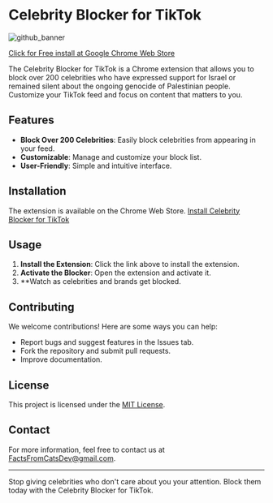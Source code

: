 # Celebrity Blocker for TikTok

![github_banner](https://github.com/FactsFromCats/tiktok_celebrity_blocker/assets/169418602/44609ef4-6d12-41c5-b885-8f2555066d28)

[Click for Free install at Google Chrome Web Store]([https://chromewebstore.google.com/detail/tiktok-celebrity-blocker/gjlpoampikdnneonedjjgofgcgihkpoo](https://chromewebstore.google.com/detail/blockout-celebrity-brand/pjeamocjemecehemagkegljddegedafo))


The Celebrity Blocker for TikTok is a Chrome extension that allows you to block over 200 celebrities who have expressed support for Israel or remained silent about the ongoing genocide of Palestinian people. Customize your TikTok feed and focus on content that matters to you.

## Features

- **Block Over 200 Celebrities**: Easily block celebrities from appearing in your feed.
- **Customizable**: Manage and customize your block list.
- **User-Friendly**: Simple and intuitive interface.

## Installation

The extension is available on the Chrome Web Store. [Install Celebrity Blocker for TikTok](https://chromewebstore.google.com/detail/blockout-celebrity-brand/pjeamocjemecehemagkegljddegedafo)

## Usage

1. **Install the Extension**: Click the link above to install the extension.
2. **Activate the Blocker**: Open the extension and activate it.
3. **Watch as celebrities and brands get blocked.

## Contributing

We welcome contributions! Here are some ways you can help:
- Report bugs and suggest features in the Issues tab.
- Fork the repository and submit pull requests.
- Improve documentation.

## License

This project is licensed under the [MIT License](LICENSE.txt).

## Contact

For more information, feel free to contact us at [FactsFromCatsDev@gmail.com](mailto:FactsFromCatsDev@gmail.com).

---

Stop giving celebrities who don't care about you your attention. Block them today with the Celebrity Blocker for TikTok.
